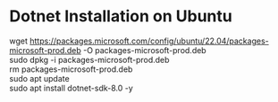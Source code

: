 # Dotnet Installation on Ubuntu
wget https://packages.microsoft.com/config/ubuntu/22.04/packages-microsoft-prod.deb -O packages-microsoft-prod.deb \
sudo dpkg -i packages-microsoft-prod.deb \
rm packages-microsoft-prod.deb \
sudo apt update \
sudo apt install dotnet-sdk-8.0 -y
